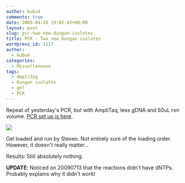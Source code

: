 ```yaml
---
author: kubu4
comments: true
date: 2009-04-16 19:02:43+00:00
layout: post
slug: pcr-two-new-dungan-isolates
title: PCR - Two new Dungan isolates
wordpress_id: 1117
author:
  - kubu4
categories:
  - Miscellaneous
tags:
  - AmpliTaq
  - Dungan isolates
  - gel
  - PCR
---
```


Repeat of yesterday's PCR, but with AmpliTaq, less gDNA and 50uL rxn volume. [PCR set up is here](https://eagle.fish.washington.edu/Arabidopsis/Notebook%20Workup%20Files/20090416-01.jpg).

![](https://eagle.fish.washington.edu/Arabidopsis/20090416-02.JPG)

Gel loaded and run by Steven. Not entirely sure of the loading order. However, it doesn't really matter...

Results: Still absolutely nothing.



**UPDATE**: Noticed on 20090713 that the reactions didn't have dNTPs. Probably explains why it didn't work!
